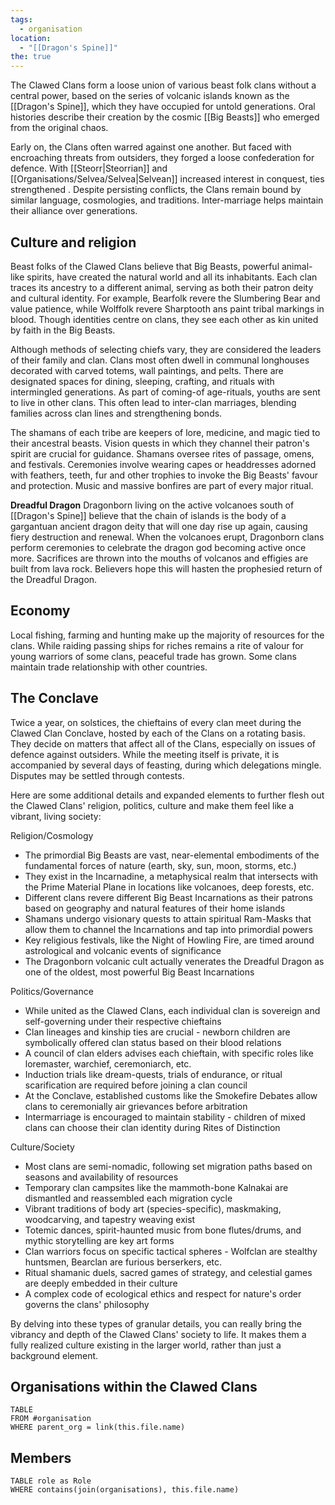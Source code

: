 ```yaml
---
tags:
  - organisation
location:
  - "[[Dragon's Spine]]"
the: true
---
```


The Clawed Clans form a loose union of various beast folk clans without a central power, based on the series of volcanic islands known as the [[Dragon's Spine]], which they have occupied for untold generations. Oral histories describe their creation by the cosmic [[Big Beasts]] who emerged from the original chaos.

Early on, the Clans often warred against one another. But faced with encroaching threats from outsiders, they forged a loose confederation for defence. With [[Steorr|Steorrian]] and [[Organisations/Selvea/Selvea|Selvean]] increased interest in conquest, ties strengthened . Despite persisting conflicts, the Clans remain bound by similar language, cosmologies, and traditions. Inter-marriage helps maintain their alliance over generations.

## Culture and religion
Beast folks of the Clawed Clans believe that Big Beasts, powerful animal-like spirits, have created the natural world and all its inhabitants. Each clan traces its ancestry to a different animal, serving as both their patron deity and cultural identity. For example, Bearfolk revere the Slumbering Bear and value patience, while Wolffolk revere Sharptooth ans paint tribal markings in blood. Though identities centre on clans, they see each other as kin united by faith in the Big Beasts. 

Although methods of selecting chiefs vary, they are considered the leaders of their family and clan. Clans most often dwell in communal longhouses decorated with carved totems, wall paintings, and pelts. There are designated spaces for dining, sleeping, crafting, and rituals with intermingled generations. As part of coming-of age-rituals, youths are sent to live in other clans. This often lead to inter-clan marriages, blending families across clan lines and strengthening bonds.

The shamans of each tribe are keepers of lore, medicine, and magic tied to their ancestral beasts. Vision quests in which they channel their patron's spirit are crucial for guidance. Shamans oversee rites of passage, omens, and festivals. Ceremonies involve wearing capes or headdresses adorned with feathers, teeth, fur and other trophies to invoke the Big Beasts' favour and protection. Music and massive bonfires are part of every major ritual.

**Dreadful Dragon**
Dragonborn living on the active volcanoes south of [[Dragon's Spine]] believe that the chain of islands is the body of a gargantuan ancient dragon deity that will one day rise up again, causing fiery destruction and renewal.
When the volcanoes erupt, Dragonborn clans perform ceremonies to celebrate the dragon god becoming active once more. Sacrifices are thrown into the mouths of volcanos and effigies are built from lava rock. Believers hope this will hasten the prophesied return of the Dreadful Dragon.
## Economy
Local fishing, farming and hunting make up the majority of resources for the clans. While raiding passing ships for riches remains a rite of valour for young warriors of some clans, peaceful trade has grown. Some clans maintain trade relationship with other countries.
## The Conclave
Twice a year, on solstices, the chieftains of every clan meet during the Clawed Clan Conclave, hosted by each of the Clans on a rotating basis. They decide on matters that affect all of the Clans, especially on issues of defence against outsiders. While the meeting itself is private, it is accompanied by several days of feasting, during which delegations mingle. Disputes may be settled through contests.

Here are some additional details and expanded elements to further flesh out the Clawed Clans' religion, politics, culture and make them feel like a vibrant, living society:

Religion/Cosmology
- The primordial Big Beasts are vast, near-elemental embodiments of the fundamental forces of nature (earth, sky, sun, moon, storms, etc.)
- They exist in the Incarnadine, a metaphysical realm that intersects with the Prime Material Plane in locations like volcanoes, deep forests, etc.
- Different clans revere different Big Beast Incarnations as their patrons based on geography and natural features of their home islands
- Shamans undergo visionary quests to attain spiritual Ram-Masks that allow them to channel the Incarnations and tap into primordial powers
- Key religious festivals, like the Night of Howling Fire, are timed around astrological and volcanic events of significance
- The Dragonborn volcanic cult actually venerates the Dreadful Dragon as one of the oldest, most powerful Big Beast Incarnations

Politics/Governance  
- While united as the Clawed Clans, each individual clan is sovereign and self-governing under their respective chieftains
- Clan lineages and kinship ties are crucial - newborn children are symbolically offered clan status based on their blood relations
- A council of clan elders advises each chieftain, with specific roles like loremaster, warchief, ceremoniarch, etc.
- Induction trials like dream-quests, trials of endurance, or ritual scarification are required before joining a clan council
- At the Conclave, established customs like the Smokefire Debates allow clans to ceremonially air grievances before arbitration
- Intermarriage is encouraged to maintain stability - children of mixed clans can choose their clan identity during Rites of Distinction  

Culture/Society
- Most clans are semi-nomadic, following set migration paths based on seasons and availability of resources
- Temporary clan campsites like the mammoth-bone Kalnakai are dismantled and reassembled each migration cycle  
- Vibrant traditions of body art (species-specific), maskmaking, woodcarving, and tapestry weaving exist
- Totemic dances, spirit-haunted music from bone flutes/drums, and mythic storytelling are key art forms
- Clan warriors focus on specific tactical spheres - Wolfclan are stealthy huntsmen, Bearclan are furious berserkers, etc.
- Ritual shamanic duels, sacred games of strategy, and celestial games are deeply embedded in their culture
- A complex code of ecological ethics and respect for nature's order governs the clans' philosophy

By delving into these types of granular details, you can really bring the vibrancy and depth of the Clawed Clans' society to life. It makes them a fully realized culture existing in the larger world, rather than just a background element.

## Organisations within the Clawed Clans
```dataview
TABLE
FROM #organisation 
WHERE parent_org = link(this.file.name)
```
## Members
```dataview
TABLE role as Role
WHERE contains(join(organisations), this.file.name)
```

